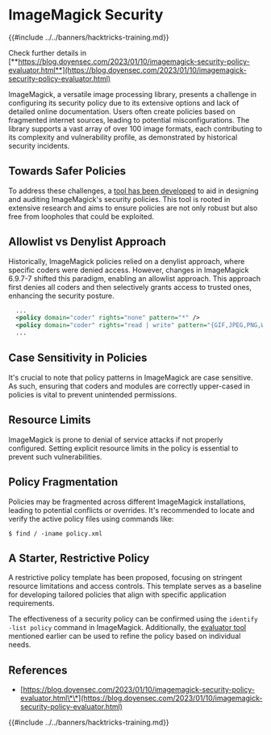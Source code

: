 # ImageMagick Security

{{#include ../../banners/hacktricks-training.md}}

Check further details in [**https://blog.doyensec.com/2023/01/10/imagemagick-security-policy-evaluator.html**](https://blog.doyensec.com/2023/01/10/imagemagick-security-policy-evaluator.html)

ImageMagick, a versatile image processing library, presents a challenge in configuring its security policy due to its extensive options and lack of detailed online documentation. Users often create policies based on fragmented internet sources, leading to potential misconfigurations. The library supports a vast array of over 100 image formats, each contributing to its complexity and vulnerability profile, as demonstrated by historical security incidents.

## Towards Safer Policies

To address these challenges, a [tool has been developed](https://imagemagick-secevaluator.doyensec.com/) to aid in designing and auditing ImageMagick's security policies. This tool is rooted in extensive research and aims to ensure policies are not only robust but also free from loopholes that could be exploited.

## Allowlist vs Denylist Approach

Historically, ImageMagick policies relied on a denylist approach, where specific coders were denied access. However, changes in ImageMagick 6.9.7-7 shifted this paradigm, enabling an allowlist approach. This approach first denies all coders and then selectively grants access to trusted ones, enhancing the security posture.

```xml
  ...
  <policy domain="coder" rights="none" pattern="*" />
  <policy domain="coder" rights="read | write" pattern="{GIF,JPEG,PNG,WEBP}" />
  ...
```

## Case Sensitivity in Policies

It's crucial to note that policy patterns in ImageMagick are case sensitive. As such, ensuring that coders and modules are correctly upper-cased in policies is vital to prevent unintended permissions.

## Resource Limits

ImageMagick is prone to denial of service attacks if not properly configured. Setting explicit resource limits in the policy is essential to prevent such vulnerabilities.

## Policy Fragmentation

Policies may be fragmented across different ImageMagick installations, leading to potential conflicts or overrides. It's recommended to locate and verify the active policy files using commands like:

```shell
$ find / -iname policy.xml
```

## A Starter, Restrictive Policy

A restrictive policy template has been proposed, focusing on stringent resource limitations and access controls. This template serves as a baseline for developing tailored policies that align with specific application requirements.

The effectiveness of a security policy can be confirmed using the `identify -list policy` command in ImageMagick. Additionally, the [evaluator tool](https://imagemagick-secevaluator.doyensec.com/) mentioned earlier can be used to refine the policy based on individual needs.

## References

- [https://blog.doyensec.com/2023/01/10/imagemagick-security-policy-evaluator.html\*\*](https://blog.doyensec.com/2023/01/10/imagemagick-security-policy-evaluator.html)

{{#include ../../banners/hacktricks-training.md}}



